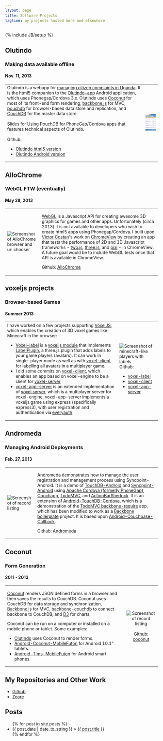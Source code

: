 ```yaml
---
layout: page
title: Software Projects
tagline: my projects hosted here and elsewhere
---
```

{% include JB/setup %}

## Olutindo
### Making data available offline

#### Nov. 11, 2013

<table>
  <tr>
    <td>
    <a name="olutindo" style="color:#000; border-bottom:0px">Olutindo</a> is a webapp for <a href="projects/2012/01/16/olutindo">managing citizen complaints in Uganda</a>. It is the html5 companion to the
    <a href='https://github.com/chrisekelley/olutindo-app'>Olutindo-app</a> Android application, which uses
    Phonegap/Cordova 3.x. Olutindo uses <a href='http://chrisekelley.github.io/coconut/'>Coconut</a> for most of its
    front-end form rendering, <a href='http://backbonejs.org'>backbone.js</a> for MVC, <a href='http://pouchdb.com/'>pouchdb</a>
    for browser-based data store and replication, and <a href='http://couchdb.apache.org/'>CouchDB</a> for the master data store.
    <br/>
    <br/>
    Slides for <a href="http://kinotel.com/barcelonajs-pouchdb-talk-12nov2013/">Using PouchDB for PhoneGap/Cordova apps</a>
    that features technical aspects of Olutindo.
    <br/>
    <br/>
    Github:
    <ul style="padding-left: 2em">
    <li><a href="https://github.com/chrisekelley/olutindo">Olutindo html5 version</a></li>
    <li><a href="https://github.com/chrisekelley/olutindo-app">Olutindo Android version</a></li>
    </ul>
    </td>
    <td>
    <img alt='Screenshot of Olutindo' src='images/olutindoAppHome50.png' />
    </td>
  </tr>
</table>

## AlloChrome

### WebGL FTW (eventually)

#### May 28, 2013

<table>
<tr>
<td>
<img alt='Screenshot of AlloChrome browser and url chooser' src='images/allochrome50.png' />
</td>
<td>
<p><a href="http://en.wikipedia.org/wiki/WebGL">WebGL</a> is a Javascript API for creating awesome 3D graphics for games and other apps.
Unfortunately (circa 2013) it is not available to developers who wish to create html5 apps using Phonegap/Cordova.
I built upon <a href='https://github.com/pwnall'>Victor Costan</a>'s work on <a href='https://github.com/pwnall/chromeview'>ChromeView</a>
by creating an app that tests the performance of 2D and 3D Javascript frameworks - <a href='http://jonobr1.github.io/two.js/'>two.js</a>,
<a href='http://threejs.org/'>three.js</a>, and <a href='https://github.com/GoodBoyDigital/pixi.js'>pixi</a> -  in ChromeView.
A future goal would be to include WebGL tests once that API is available in ChromeView.
</p>
<p>Github: <a href='https://github.com/chrisekelley/AlloChrome'>AlloChrome</a>
</p>
</td>
</tr>
</table>

## voxeljs projects

### Browser-based Games

#### Summer 2013

<table>
<tr>
<td>
I have worked on a few projects supporting <a href="voxeljs.com">VoxelJS</a>, which enables the creation of  3D voxel
games like Minecraft in the browser:
<ul style="padding-left: 2em">
  <li><a href="https://github.com/chrisekelley/voxel-label">Voxel-label</a> is a <a href='http://voxeljs.com/#modules'>voxeljs module</a> that implements
  <a href='http://japhr.blogspot.com.es/2013/03/fun-with-threejs-camera-orientation.html'>LabelPlugin</a>, a three.js plugin
  that adds labels to your game players (avatars). It can work in single-player mode as well as with
  <a href='https://github.com/maxogden/voxel-client'>voxel-client</a> for labelling all avatars in a multiplayer game.
  </li>
  <li>I did some commits on <a href='https://github.com/maxogden/voxel-client'>voxel-client</a>, which enables an app
  based on voxel-engine to be a client for <a href="https://github.com/maxogden/voxel-server">voxel-server</a> </li>
  <li><a href='https://github.com/chrisekelley/voxel-app-server'>voxel-app-server</a> is an extended implementation of
  <a href='http://github.com/maxogden/voxel-server'>voxel server</a>, which is a multiplayer server for
  <a href='http://github.com/maxogden/voxel-engine'>voxel-engine</a>. voxel-app-server implements a voxeljs game using
  express (specifically express3), with user registration and authentication via <a href='https://github.com/bnoguchi/everyauth/tree/express3'>everyauth</a></li>
</ul>
</td>
<td style="vertical-align:middle">
<img alt='Screenshot of minecraft-like players with labels' src='images/voxel-label-400.png' />
    Github:
    <ul style="padding-left: 2em">
    <li><a href="https://github.com/chrisekelley/voxel-label">voxel-label</a></li>
    <li><a href='https://github.com/maxogden/voxel-client'>voxel-client</a></li>
    <li><a href='https://github.com/chrisekelley/voxel-app-server'>voxel-app-server</a></li>
    </ul>
</td>
</tr>
</table>

## Andromeda

### Managing Android Deployments

#### Feb. 27, 2013
<table>
<tr>
<td><img alt='Screenshot of record listing' src='images/andromeda_50_crop.png' /></td>
<td style="vertical-align:middle">
<p><a href='https://github.com/chrisekelley/Andromeda'>Andromeda</a> demonstrates how to manage the user registration
and management process using Syncpoint-Android. It is a demo of <a href='https://github.com/couchbaselabs/TouchDB-Android'>TouchDB-Android</a>
and <a href='https://github.com/couchbaselabs/Syncpoint-Android'>Syncpoint-Android</a> using
<a href='http://incubator.apache.org/projects/callback.html'>Apache Cordova (formerly PhoneGap)</a>,
<a href='http://couchapp.org'>Couchapp</a>, <a href='https://github.com/addyosmani/todomvc'>TodoMVC</a>, and
<a href='http://actionbarsherlock.com/'>ActionBarSherlock</a>.
It is an extension of <a href='https://github.com/chrisekelley/Android-TouchDB-Cordova#android-couchbase-callback'>Android-TouchDB-Cordova</a>,
which is a demonstration of the <a href='https://github.com/addyosmani/todomvc/tree/master/dependency-examples/backbone_require'>TodoMVC backbone-require</a> app,
which has been modified to work as a <a href='https://github.com/tbranyen/backbone-boilerplate'>Backbone boilerplate</a> project.
It is based upon <a href='https://github.com/couchbaselabs/Android-Couchbase-Callback'>Android-Couchbase-Callback</a>.
</p>
<p>Github: <a href='https://github.com/chrisekelley/Andromeda'>Andromeda</a></p>
</td>
</tr>
</table>

## Coconut

### Form Generation

#### 2011 - 2013

<table>
<tr>
<td><p><a href='http://chrisekelley.github.io/coconut/'>Coconut</a> renders JSON defined forms in a browser and then
saves the results to CouchDB. Coconut uses CouchDB for data storage and synchronization,
<a href='http://documentcloud.github.com/backbone'>Backbone.js</a> for MVC,
<a href='https://github.com/janmonschke/backbone-couchdb'>backbone-couchdb</a> to connect backbone to CouchDB, and
<a href='http://mbostock.github.com/d3/'>D3</a> for charts.</p>
    <p>Coconut can be run on a computer or installed on a mobile phone or tablet. Some examples:
    <ul>
    <li><a href="#olutindo">Olutindo</a> uses Coconut to render forms.</li>
    <li><a href='https://github.com/vetula/Android-Coconut-MobileFuton'>Android-Coconut-MobileFuton</a> for Android 10.1&#8221; tablets. </li>
    <li><a href='https://github.com/vetula/Android-Tims-MobileFuton'>Android-Tims-MobileFuton</a> for Android smart phones.</li>
    </ul>
    </p>
</td>
<td style="text-align:center"><img alt='Screenshot of record listing' src='images/coconut_record_listing.png' />
<br/>
<br/>
Github: <a href="https://github.com/chrisekelley/coconut">coconut</a></td>
</tr>
</table>

## My Repositories and Other Work

- [Github](https://github.com/chrisekelley?tab=repositories)
- [Zcore](/projects/2011/05/02/zcore)

## Posts

<ul class="posts">
  {% for post in site.posts %}
    <li><span>{{ post.date | date_to_string }}</span> &raquo; <a href="{{ BASE_PATH }}{{ post.url }}">{{ post.title }}</a></li>
  {% endfor %}
</ul>



